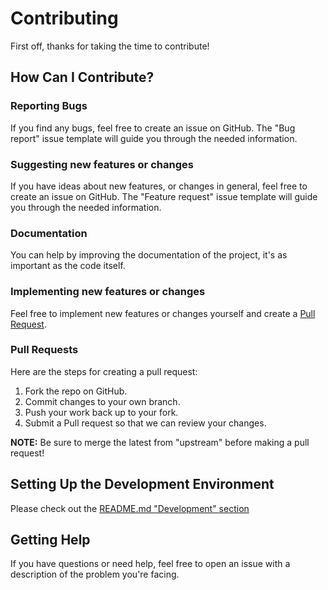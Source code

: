 # Contributing

First off, thanks for taking the time to contribute!

## How Can I Contribute?

### Reporting Bugs

If you find any bugs, feel free to create an issue on GitHub.
The "Bug report" issue template will guide you through the needed information.

### Suggesting new features or changes

If you have ideas about new features, or changes in general,
feel free to create an issue on GitHub.
The "Feature request" issue template will guide you through the needed information.

### Documentation

You can help by improving the documentation of the project, it's as important as the code itself.

### Implementing new features or changes

Feel free to implement new features or changes yourself and create a [Pull Request](#pull-requests).

### Pull Requests

Here are the steps for creating a pull request:

1. Fork the repo on GitHub.
2. Commit changes to your own branch.
3. Push your work back up to your fork.
4. Submit a Pull request so that we can review your changes.

**NOTE:** Be sure to merge the latest from "upstream" before making a pull request!

## Setting Up the Development Environment

Please check out the [README.md "Development" section](./README.md#development)

## Getting Help

If you have questions or need help, feel free to open an issue with a description of the problem you're facing.
